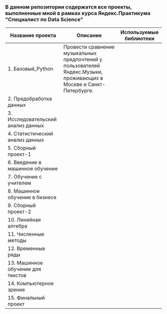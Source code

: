 
### В данном репозитории содержатся все проекты, выполненные мной в рамках курса Яндекс.Практикума "Специалист по Data Science"


| Название проекта  | Описание             | Используемые библиотеки|
| ------------------|----------------------| -----------------------|
| 1. Базовый_Python    | Провести сравнение музыкальных предпочтений у пользователей Яндекс.Музыки, проживающих в Москве и Санкт-Петербурге.   |                 |
| 2. Предобработка данных    |      |                 |
| 3. Исследовательский анализ данных    |      |             |
| 4. Статистический анализ данных   |      |                  |
| 5. Сборный проект-1   |      |                |
| 6. Введение в машинное обучение    |    |                 |
| 7. Обучение с учителем    |      |                 |
| 8. Машинное обучение в бизнесе    |      |             |
| 9. Сборный проект-2   |      |                  |
| 10. Линейная алгебра   |      |                |
| 11. Численные методы   |      |             |
|12. Временные ряды  |      |                  |
| 13. Машинное обучение для текстов   |      |                |
|14. Компьютерное зрение |      |                  |
|15. Финальный проект  |      |                |

